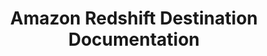 ---
# -------------------------- #
#     USING THIS TEMPLATE    #
# -------------------------- #

## NEED HELP USING THIS TEMPLATE? SEE:
## https://docs-about-stitch-docs.netlify.com/reference/destination-templates/destination-setup/
## FOR INSTRUCTIONS & REFERENCE INFO


# -------------------------- #
#        Page Controls       #
# -------------------------- #

title: Amazon Redshift Destination Documentation
permalink: /destinations/amazon-redshift
redirect_from: 
  - /destinations/redshift

keywords: amazon redshift, redshift
summary: "Documentation for Stitch's Amazon Redshift destination."

content-type: "destination-category"
key: "redshift-category"

order: 1

toc: false
layout: general


# -------------------------- #
#     Destination Details    #
# -------------------------- #

display_name: "Amazon Redshift"
type: "redshift"

this-version: "2"


# -------------------------- #
#          Sections          #
# -------------------------- #

sections:
  - title: "Getting started"
    anchor: "getting-started"
    content: |
      {% assign all-destination-setup-guides = site.documents | where:"content-type","destination-setup" %}
      {% assign destination-setup-guides = all-destination-setup-guides | where:"type",page.type | sort:"title" %}

      {% for guide in destination-setup-guides %}
      <span class="h4">
      [{{ guide.title }}]({{ guide.url | prepend: site.baseurl }})
      </span>
      {{ guide.summary | markdownify }}
      {% endfor %}

  - title: "Using {{ page.display_name }}"
    anchor: "using-destination"
    guides:
      - key: "de-nesting-json"
      - key: "redshift-encodings"
    content: |
      {% for guide in section.guides %}
      {% assign this-guide = site.documents | where:"key",guide.key | first %}
      <span class="h4">
      [{{ this-guide.title }}]({{ this-guide.url | prepend: site.baseurl }})
      </span>
      {{ this-guide.summary | flatify }}
      {% endfor %}

  - title: "Troubleshooting"
    anchor: "troubleshooting-destination"
    guides:
      - key: "aws-redshift-io-error"
      - key: "redshift-vacuum-error"
      - key: "redshift-view-dependencies"
    content: |
      {% for guide in section.guides %}
      {% assign this-guide = site.documents | where:"key",guide.key | first %}
      <span class="h4">
      [{{ this-guide.title }}]({{ this-guide.url | prepend: site.baseurl }})
      </span>
      {{ this-guide.summary | flatify }}
      {% endfor %}

  - title: "Reference"
    anchor: "reference-guides"
    guides:
      - key: "dedicated-overview"
      - key: "source-destination-compatibility"
      - key: "system-tables-and-columns"
      - key: "reserved-keywords"
#   - loading-errors
#   - connection-errors
    content: |
      {% for guide in section.guides %}
      {% if guide.key == "dedicated-overview" %}
        {% assign all-destination-overviews = site.documents | where:"content-type","destination-overview" %}

          {% assign all-this-destinations-overviews = all-destination-overviews | where:"type",page.type %}
            {% if page.this-version %}
              {% assign this-guide = all-this-destinations-overviews | where:"this-version",page.this-version | first %}
            {% else %}
              {% assign this-guide = all-this-destinations-overviews | first %}
            {% endif %}

      {% else %}
        {% assign this-guide = site.documents | where:"key",guide.key | first %}
      {% endif %}

      <span class="h4">
      [{{ this-guide.title }}]({{ this-guide.url | prepend: site.baseurl }})
      </span>
      {{ this-guide.summary | flatify }}
      {% endfor %}

# Guides:
#   - sort/dist-keys

# Reference:
#   - system-columns
#   - reserved-keywords
#   - compatibility

# Loading:
#   - json-denesting
#   - column-splits
#   - sdc-rejected

---